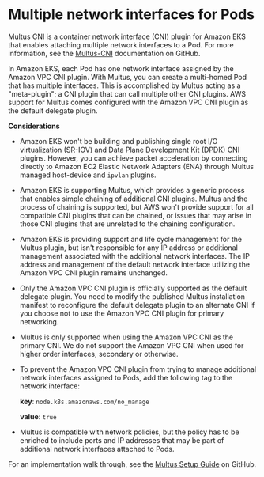 # Multiple network interfaces for Pods<a name="pod-multiple-network-interfaces"></a>

Multus CNI is a container network interface \(CNI\) plugin for Amazon EKS that enables attaching multiple network interfaces to a Pod\. For more information, see the [Multus\-CNI](https://github.com/k8snetworkplumbingwg/multus-cni) documentation on GitHub\. 

In Amazon EKS, each Pod has one network interface assigned by the Amazon VPC CNI plugin\. With Multus, you can create a multi\-homed Pod that has multiple interfaces\. This is accomplished by Multus acting as a "meta\-plugin"; a CNI plugin that can call multiple other CNI plugins\. AWS support for Multus comes configured with the Amazon VPC CNI plugin as the default delegate plugin\.

**Considerations**
+ Amazon EKS won't be building and publishing single root I/O virtualization \(SR\-IOV\) and Data Plane Development Kit \(DPDK\) CNI plugins\. However, you can achieve packet acceleration by connecting directly to Amazon EC2 Elastic Network Adapters \(ENA\) through Multus managed host\-device and `ipvlan` plugins\.
+ Amazon EKS is supporting Multus, which provides a generic process that enables simple chaining of additional CNI plugins\. Multus and the process of chaining is supported, but AWS won't provide support for all compatible CNI plugins that can be chained, or issues that may arise in those CNI plugins that are unrelated to the chaining configuration\.
+ Amazon EKS is providing support and life cycle management for the Multus plugin, but isn't responsible for any IP address or additional management associated with the additional network interfaces\. The IP address and management of the default network interface utilizing the Amazon VPC CNI plugin remains unchanged\.
+ Only the Amazon VPC CNI plugin is officially supported as the default delegate plugin\. You need to modify the published Multus installation manifest to reconfigure the default delegate plugin to an alternate CNI if you choose not to use the Amazon VPC CNI plugin for primary networking\.
+ Multus is only supported when using the Amazon VPC CNI as the primary CNI\. We do not support the Amazon VPC CNI when used for higher order interfaces, secondary or otherwise\.
+ To prevent the Amazon VPC CNI plugin from trying to manage additional network interfaces assigned to Pods, add the following tag to the network interface:

  **key**: `node.k8s.amazonaws.com/no_manage`

  **value**: `true`
+ Multus is compatible with network policies, but the policy has to be enriched to include ports and IP addresses that may be part of additional network interfaces attached to Pods\.

For an implementation walk through, see the [Multus Setup Guide](https://github.com/aws-samples/eks-install-guide-for-multus/blob/main/README.md) on GitHub\.
